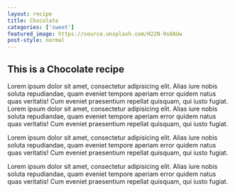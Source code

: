```yaml
---
layout: recipe
title: Chocolate
categories: ['sweet']
featured_image: https://source.unsplash.com/H22N-9s8AUw
post-style: normal
---
```


## This is a Chocolate recipe

Lorem ipsum dolor sit amet, consectetur adipisicing elit. Alias iure nobis soluta repudiandae, quam eveniet tempore aperiam error quidem natus quas veritatis! Cum eveniet praesentium repellat quisquam, qui iusto fugiat.
Lorem ipsum dolor sit amet, consectetur adipisicing elit. Alias iure nobis soluta repudiandae, quam eveniet tempore aperiam error quidem natus quas veritatis! Cum eveniet praesentium repellat quisquam, qui iusto fugiat.

Lorem ipsum dolor sit amet, consectetur adipisicing elit. Alias iure nobis soluta repudiandae, quam eveniet tempore aperiam error quidem natus quas veritatis! Cum eveniet praesentium repellat quisquam, qui iusto fugiat.

Lorem ipsum dolor sit amet, consectetur adipisicing elit. Alias iure nobis soluta repudiandae, quam eveniet tempore aperiam error quidem natus quas veritatis! Cum eveniet praesentium repellat quisquam, qui iusto fugiat.
    